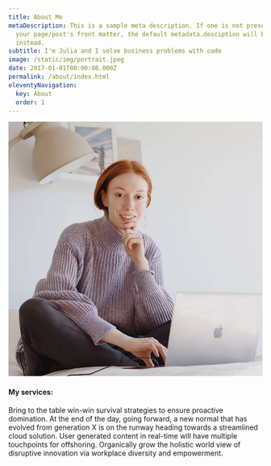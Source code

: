 ```yaml
---
title: About Me
metaDescription: This is a sample meta description. If one is not present in
  your page/post's front matter, the default metadata.desciption will be used
  instead.
subtitle: I'm Julia and I solve business problems with code
image: /static/img/portrait.jpeg
date: 2017-01-01T00:00:00.000Z
permalink: /about/index.html
eleventyNavigation:
  key: About
  order: 1
---
```


![about page image](/static/img/portrait-sofia.jpeg "About Image")

#### My services:

Bring to the table win-win survival strategies to ensure proactive domination. At the end of the day, going forward, a new normal that has evolved from generation X is on the runway heading towards a streamlined cloud solution. User generated content in real-time will have multiple touchpoints for offshoring. Organically grow the holistic world view of disruptive innovation via workplace diversity and empowerment.
